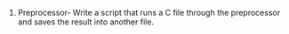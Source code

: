 1. Preprocessor- Write a script that runs a C file through the preprocessor and saves the result into another file.

